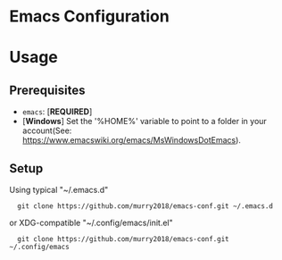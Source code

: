 # Emacs Configuration

# Usage

## Prerequisites

- `emacs`: [**REQUIRED**]
- [**Windows**] Set the '%HOME%' variable to point to a folder in
  your account(See: <https://www.emacswiki.org/emacs/MsWindowsDotEmacs>).

## Setup

Using typical "~/.emacs.d"

```
  git clone https://github.com/murry2018/emacs-conf.git ~/.emacs.d
```

or XDG-compatible "~/.config/emacs/init.el"

```
  git clone https://github.com/murry2018/emacs-conf.git ~/.config/emacs
```